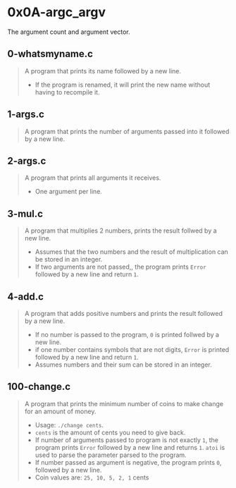 # 0x0A-argc_argv
The argument count and argument vector.

## 0-whatsmyname.c
> A program that prints its name followed by a new line.
> - If the program is renamed, it will print the new name without having to recompile it.

## 1-args.c
> A program that prints the number of arguments passed into it followed by a new line.

## 2-args.c
> A program that prints all arguments it receives.
> - One argument per line.

## 3-mul.c
> A program that multiplies 2 numbers, prints the result follwed by a new line. 
> - Assumes that the two numbers and the result of multiplication can be stored in an integer.
> - If two arguments are not passed,, the program prints ``` Error ``` followed by a new line and return ``` 1 ```.

## 4-add.c
> A program that adds positive numbers and prints the result followed by a new line.
> - If no number is passed to the program, ``` 0 ``` is printed follwed by a new line.
> - if one number contains symbols that are not digits, ``` Error ``` is printed followed by a new line and return ``` 1 ```.
> - Assumes numbers and their sum can be stored in an integer.

## 100-change.c
>  A program that prints the minimum number of coins to make change for an amount of money.
> - Usage: ``` ./change cents ```.
> - ``` cents ``` is the amount of cents you need to give back.
> - If number of arguments passed to program is not exactly ``` 1 ```, the program prints ``` Error ``` followed by a new line and returns ``` 1 ```.
> ``` atoi ``` is used to parse the parameter parsed to the program.
> - If number passed as argument is negative, the program prints ``` 0 ```, followed by a new line.
> - Coin values are: ``` 25, 10, 5, 2, 1 ``` cents
